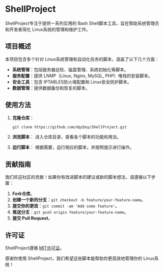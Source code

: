 # ShellProject

ShellProject专注于提供一系列实用的 Bash Shell脚本工具，旨在帮助系统管理员和开发者简化 Linux系统的管理和维护工作。

## 项目概述

本项目包含多个针对 Linux系统管理和自动化任务的脚本，涵盖了以下几个方面：

- **系统管理**：包括服务器巡检、磁盘管理、系统初始化等脚本。
- **服务配置**：提供 LNMP（Linux, Nginx, MySQL, PHP）堆栈的安装脚本。
- **安全工具**：包含 IPTABLES防火墙配置和 Linux安全防护脚本。
- **数据管理**：提供数据备份和恢复的脚本。

## 使用方法

1. **克隆仓库**：
   ```bash
   git clone https://github.com/dqzboy/ShellProject.git
   ```

2. **浏览脚本**：
   进入仓库目录，查看各个脚本的功能和用法。

3. **运行脚本**：
   根据需要，运行相应的脚本，并按照提示进行操作。

## 贡献指南

我们欢迎社区的贡献！如果你有改进脚本的建议或新的脚本想法，请遵循以下步骤：

1. **Fork仓库**。
2. **创建一个新的分支**：`git checkout -b feature/your-feature-name`。
3. **提交你的更改**：`git commit -am 'Add some feature'`。
4. **推送分支**：`git push origin feature/your-feature-name`。
5. **提交 Pull Request**。

## 许可证

ShellProject遵循 [MIT许可证](LICENSE)。


感谢你使用 ShellProject，我们希望这些脚本能帮助你更高效地管理你的 Linux系统！
